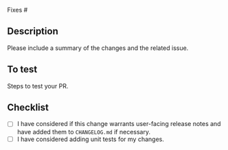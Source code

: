 Fixes #

## Description

Please include a summary of the changes and the related issue.

## To test

Steps to test your PR.

## Checklist

- [ ] I have considered if this change warrants user-facing release notes and have added them to `CHANGELOG.md` if necessary.
- [ ] I have considered adding unit tests for my changes.

